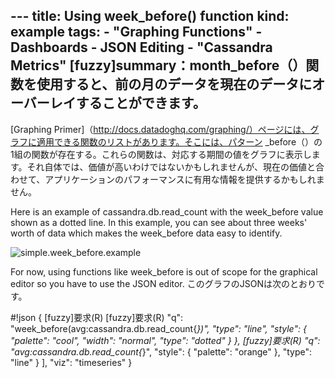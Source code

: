 --- title: Using week_before() function kind: example tags:  - "Graphing Functions"  - Dashboards  - JSON Editing  - "Cassandra Metrics"
[fuzzy]summary：month_before（）関数を使用すると、前の月のデータを現在のデータにオーバーレイすることができます。
---
[Graphing Primer]（http://docs.datadoghq.com/graphing/）ページには、グラフに適用できる関数のリストがあります。そこには、パターン<timeperiod> _before（）の1組の関数が存在する。これらの関数は、対応する期間の値をグラフに表示します。それ自体では、価値が高いわけではないかもしれませんが、現在の価値と合わせて、アプリケーションのパフォーマンスに有用な情報を提供するかもしれません。 

Here is an example of cassandra.db.read_count with the week_before value shown as a dotted line. In this example, you can see about three weeks' worth of data which makes the week_before data easy to identify.

![simple.week_before.example](/static/images/simple_week_before_example.png)

For now, using functions like week_before is out of scope for the graphical editor so you have to use the JSON editor. このグラフのJSONは次のとおりです。


#!json
{
  [fuzzy]要求(R)
    [fuzzy]要求(R)
      "q": "week_before(avg:cassandra.db.read_count{*})",
      "type": "line",
      "style": {
        "palette": "cool",
        "width": "normal",
        "type": "dotted"
      }
    },
    [fuzzy]要求(R)
      "q": "avg:cassandra.db.read_count{*}",
      "style": {
        "palette": "orange"
      },
      "type": "line"
    }
  ],
  "viz": "timeseries"
}
